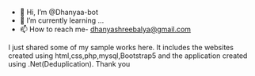 - 👋 Hi, I’m @Dhanyaa-bot 
- 🌱 I’m currently learning ...
- 📫 How to reach me- dhanyashreebalya@gmail.com


I just shared some of my sample works here. It includes the websites created using html,css,php,mysql,Bootstrap5
and the application created using .Net(Deduplication).
Thank you


